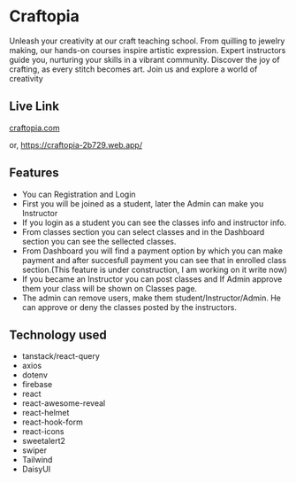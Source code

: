 # Craftopia

Unleash your creativity at our craft teaching school. From quilling to jewelry making, our hands-on courses inspire artistic expression. Expert instructors guide you, nurturing your skills in a vibrant community. Discover the joy of crafting, as every stitch becomes art. Join us and explore a world of creativity

## Live Link

[craftopia.com](https://craftopia-2b729.web.app/)

or, https://craftopia-2b729.web.app/

## Features

- You can Registration and Login
- First you will be joined as a student, later the Admin can make you Instructor
- If you login as a student you can see the classes info and instructor info.
- From classes section you can select classes and in the Dashboard section you can see the sellected classes.
- From Dashboard you will find a payment option by which you can make payment and after succesfull payment you can see that in enrolled class section.(This feature is under construction, I am working on it write now)
- If you became an Instructor you can post classes and If Admin approve them your class will be shown on Classes page.
- The admin can remove users, make them student/Instructor/Admin. He can approve or deny the classes posted by the instructors.

## Technology used

- tanstack/react-query
- axios
- dotenv
- firebase
- react
- react-awesome-reveal
- react-helmet
- react-hook-form
- react-icons
- sweetalert2
- swiper
- Tailwind
- DaisyUI
